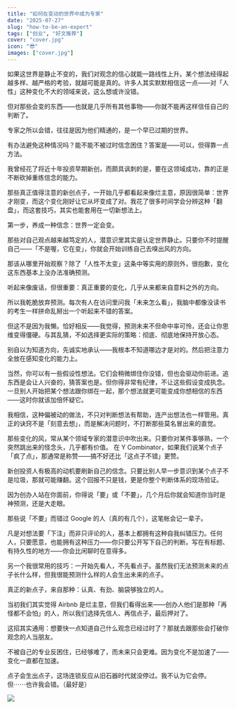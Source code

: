 ```yaml
---
title: "如何在变动的世界中成为专家"
date: "2025-07-27"
slug: "how-to-be-an-expert"
tags: ["创业", "好文推荐"]
cover: "cover.jpg"
icon: "😎"
images: ["cover.jpg"]
---
```

如果这世界是静止不变的，我们对观念的信心就能一路线性上升。某个想法经得起越多样、越严格的考验，就越可能是真的。许多人其实默默相信这一点——对「人性」这种变化不大的领域来说，这么想或许没错。



但对那些会变的东西——也就是几乎所有其他事物——你就不能再这样信任自己的判断了。



专家之所以会错，往往是因为他们精通的，是一个早已过期的世界。



有办法避免这种情况吗？能不能不被过时信念困住？答案是——可以，但得靠一点方法。



我曾经花了将近十年投资早期新创，而颇具讽刺的是，要在这领域成功，靠的正是不断砍掉重练信念的能力。



那些真正值得注意的新创点子，一开始几乎都看起来像烂主意，原因很简单：世界才刚变，而这个变化刚好让它从坏变成了对。我花了很多时间学会分辨这种「翻盘」，而这套技巧，其实也能套用在一切新想法上。



第一步，养成一种信念：世界一定会变。



那些对自己观点越来越笃定的人，潜意识里其实是认定世界静止。只要你不时提醒自己——「不是喔，它在变」，你就会开始训练自己去嗅出风的方向。



那该从哪里开始观察？除了「人性不太变」这条中等实用的原则外，很抱歉，变化这东西基本上没办法准确预测。



听起来像废话，但很重要：真正重要的变化，几乎从来都来自意料之外的方向。



所以我乾脆放弃预测。每次有人在访问里问我「未来怎么看」，我脑中都像没读书的考生一样拼命乱掰出一个听起来不错的答案。



但这不是因为我懒。恰好相反——我觉得，预测未来不但命中率可怜，还会让你思维变得僵硬。与其乱猜，不如选择更实际的策略：彻底、彻底地保持开放心态。



别自以为知道方向，先诚实地承认——我根本不知道哪边才是对的。然后把注意力全放在感知变化的能力上。



当然，你可以有一些假设性想法。它们会稍微绑住你没错，但也会驱动你前进。追东西是会让人兴奋的，猜答案也是。但你得非常有纪律，不让这些假设变成执念。
一旦别人开始把某个想法跟你绑在一起，那个想法就更可能变成你想相信的东西——这时你就该加倍怀疑它。



我相信，这种偏被动的做法，不只对判断想法有帮助，连产出想法也一样管用。真正的诀窍不是「刻意去想」，而是解决问题时，不打断那些莫名冒出来的直觉。



那些变化的风，常从某个领域专家的潜意识中吹出来。只要你对某件事够熟，一个突然跳出来的怪念头，几乎都有价值。
在 Y Combinator，如果我们说某个点子「疯了点」，那通常是称赞——搞不好还比「这点子不错」更赞。



新创投资人有极高的动机要刷新自己的信念。只要比别人早一步意识到某个点子不是垃圾，那就可能赚翻。这个回报不只是钱，更是你整个判断体系的现场验证。



因为创办人站在你面前，你得说「要」或「不要」，几个月后你就会知道你当时是神预测，还是大走眼。



那些说「不要」而错过 Google 的人（真的有几个），这笔帐会记一辈子。



凡是对想法要「下注」而非只评论的人，基本上都拥有这种自我纠错压力。任何人，只要愿意，也能拥有这种压力——你只要公开写下自己的判断。写在有标题、有持久性的地方——你会比闲聊时在意得多。



另一个我很常用的技巧：一开始先看人，不先看点子。虽然我们无法预测未来的点子长什么样，但我很能预测什么样的人会生出未来的点子。



真正的新点子，来自那种：认真、有劲、脑袋够独立的人。



当初我们其实觉得 Airbnb 是烂主意，但我们看得出来——创办人他们是那种「再怪都不会怕」的人，所以我们选择先信人、再信点子，最后押对了。



这招其实通用：想要快一点知道自己什么观念已经过时了？那就去跟那些会打破你观念的人当朋友。



不被自己的专业反困住，已经够难了，而未来只会更难。因为变化不是加速了——变化一直都在加速。



点子会生出点子，这场连锁反应从旧石器时代就没停过。我不认为它会停。
但⋯⋯也许我会错。（最好是）




![](https://prod-files-secure.s3.us-west-2.amazonaws.com/112d0858-5090-4d34-a606-b75eb8d65fd2/46476355-9cf3-4e99-9b7a-3531bc426380/1000202064.png?X-Amz-Algorithm=AWS4-HMAC-SHA256&X-Amz-Content-Sha256=UNSIGNED-PAYLOAD&X-Amz-Credential=ASIAZI2LB466Z5YNOVVX%2F20250803%2Fus-west-2%2Fs3%2Faws4_request&X-Amz-Date=20250803T223855Z&X-Amz-Expires=3600&X-Amz-Security-Token=IQoJb3JpZ2luX2VjEPr%2F%2F%2F%2F%2F%2F%2F%2F%2F%2FwEaCXVzLXdlc3QtMiJGMEQCIHzS2opycZF2QPD4ZuW6aVq2o%2F3Aqttz3iergNYoDcAYAiBcqsk%2F5DauXiXO00pH4W37SYfgVvpK4%2BRmxBtOeXl%2BmCr%2FAwgzEAAaDDYzNzQyMzE4MzgwNSIMTEnJ%2BbviCWV47b8oKtwDtZbpzy4sZyPSw5HBNNPVlcegyciZ2Qy6yq%2BxhQMEDsz3HhAgpqhwGOFki09c%2FCuqQySnSha%2FqVMHglJ%2F0NiqIAp88vCLvu%2F07TrFqIs6IXBOgz8%2FJDzFJTr8xrSbRdoPRDHrdZDZBlpGtI3DP5wvqoKmfMtY%2BShY5WkAtfqTCV88qU337plApPZwrzxAKW448Dw5vzBzOlTrpK3nc5F9Z4xOYWe9f4uEMpLfyRks0GQteOWN8dXjwxhq0URrPFlwsCvOBlVRTJCLLckwKZdVBnX7yzKVgueAnxxRPMpQIVk1DNaTTEZwMpg7ovnC7RwYLprwhN2I%2FM5cZgXzuRF9wqKQ1LsxtIyW2RX874aPVWvE3taasifrNdSIRKbov8S9VH52dtoWYtsHYtZf8mM6fFz0n3Tv9Bwp9fRQMIu6T3DmehZ%2BttnzS7qjInOLGKlBOsVxNblPTMi75Gq6K715ckKKp%2BtOHrBBJcPhnXEvmBJxNPd6zHuZmDP49qrz0%2FZYvcPn8WLkD6imRUnME9%2F41BRuuEBWR5bujg2S65%2Ftq7AWdyhsejpa15pHDDpNp1MIYWs7gaELW9i1WmOQa%2Bzz9gbX5N0yz17%2F9Hcyij6d8sn12P85r%2FR6IlXGtK0wlMG%2BxAY6pgHXeGirV%2Bw98Y0x%2FAehp9%2FuGUBlIhRb5xNrIj%2FoQCF%2FRJUA4CU3MJT3KAafsIiBnXj5scHvKsGv%2BYB7PADlzk57DvVUi4POy22LkxoDObsHACCNnNuJbTQ3gKOuHXUP77dS%2BEyYwes4yzee2gfc%2Bd73wYZRimgeHo7MNYw%2F2PcCX5MeYwW7f7Am9MZV4V8f6EFYnAaXvoHCi32Pdj5i8ADmeur7YuYl&X-Amz-Signature=a023ff05dd1468d8d049726c1cff460000ca47a5d70cb16aae01165481a98af4&X-Amz-SignedHeaders=host&x-amz-checksum-mode=ENABLED&x-id=GetObject)

